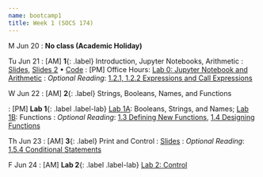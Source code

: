 ```yaml
---
name: bootcamp1
title: Week 1 (SOCS 174)
---
```


M Jun 20
: **No class (Academic Holiday)**

Tu Jun 21
: [AM] **1**{: .label} Introduction, Jupyter Notebooks, Arithmetic
  : [Slides](https://docs.google.com/presentation/d/1aR_-5bu12cvzLpkZVRm8za4y45v8LCNKK-FVFum1Ph0/edit?usp=sharing), [Slides 2](https://docs.google.com/presentation/d/13OlIVWCwdtvQzL-dDhwLTTdpmVOj-27-kJWGE7au8Bs/edit?usp=sharing) &#8226; [Code](#)
: [PM] Office Hours: [Lab 0: Jupyter Notebook and Arithmetic]() 
: *Optional Reading*: [1.2.1, 1.2.2 Expressions and Call Expressions](http://composingprograms.com/pages/12-elements-of-programming.html#names-and-the-environment)

W Jun 22
: [AM] **2**{: .label} Strings, Booleans, Names, and Functions
  <!--: [Slides](#) &#8226; [Code](#)-->
: [PM] **Lab 1**{: .label .label-lab} [Lab 1A](): Booleans, Strings, and Names; [Lab 1B](): Functions
: *Optional Reading*: [1.3 Defining New Functions](http://composingprograms.com/pages/13-defining-new-functions.html), [1.4 Designing Functions](http://composingprograms.com/pages/14-designing-functions.html)

Th Jun 23
: [AM] **3**{: .label} Print and Control
  : [Slides](https://cs61a.org/assets/slides/02-Functions.pdf)
: *Optional Reading*: [1.5.4 Conditional Statements](http://composingprograms.com/pages/14-designing-functions.html)

F Jun 24
: [AM] **Lab 2**{: .label .label-lab} [Lab 2: Control](https://cs61a.org/lab/lab01/)
